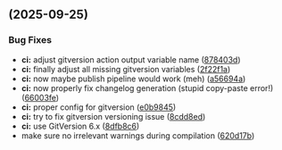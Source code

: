 ##  (2025-09-25)


### Bug Fixes

* **ci:** adjust gitversion action output variable name ([878403d](https://github.com/myarichuk/Json.Masker/commit/878403dae5dc2c73049c2ba1d9b2f0644abfdf7e))
* **ci:** finally adjust all missing gitversion variables ([2f22f1a](https://github.com/myarichuk/Json.Masker/commit/2f22f1a191fca01dd6542c36053fb0bdb4b6c3a6))
* **ci:** now maybe publish pipeline would work (meh) ([a56694a](https://github.com/myarichuk/Json.Masker/commit/a56694ad63336cd1577fd8e6396ec3b6ce2f9129))
* **ci:** now properly fix changelog generation (stupid copy-paste error!) ([66003fe](https://github.com/myarichuk/Json.Masker/commit/66003febc144a30292c3f1fdb00e4aed9704494b))
* **ci:** proper config for gitversion ([e0b9845](https://github.com/myarichuk/Json.Masker/commit/e0b984512317bda2571cef353310ac2708f10298))
* **ci:** try to fix gitversion versioning issue ([8cdd8ed](https://github.com/myarichuk/Json.Masker/commit/8cdd8ed7c13d7e5e1a0664b528bdd20a78344415))
* **ci:** use GitVersion 6.x ([8dfb8c6](https://github.com/myarichuk/Json.Masker/commit/8dfb8c69738a7378cb77ab895e25cc514d165314))
* make sure no irrelevant warnings during compilation ([620d17b](https://github.com/myarichuk/Json.Masker/commit/620d17bd7ec1705d038a99ff6151d91e97363b41))

